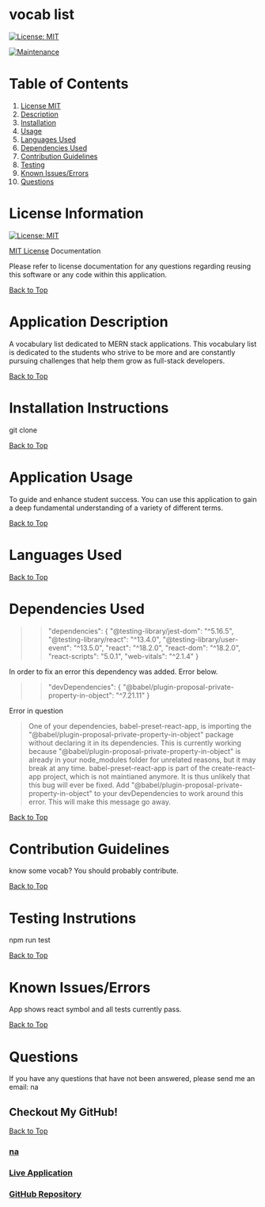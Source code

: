 # vocab list

[![License: MIT](https://img.shields.io/badge/License-MIT-yellow.svg)](https://opensource.org/licenses/MIT)

[![Maintenance](https://img.shields.io/badge/Maintained%3F-yes-green.svg)](https://GitHub.com/Naereen/StrapDown.js/graphs/commit-activity)

# Table of Contents
1. [License MIT](#license-information)
2. [Description](#application-description)
3. [Installation](#installation-instructions)
4. [Usage](#application-usage)
5. [Languages Used](#languages-used)
6. [Dependencies Used](#dependencies-used)
7. [Contribution Guidelines](#contribution-guidelines)
8. [Testing](#testing-instrutions)
9. [Known Issues/Errors](#known-issues/errors)
10. [Questions](#questions)

# License Information

[![License: MIT](https://img.shields.io/badge/License-MIT-yellow.svg)](https://opensource.org/licenses/MIT)

[MIT License](https://www.mit.edu/~amini/LICENSE.md) Documentation

Please refer to license documentation for any questions regarding reusing 
this software or any code within this application.

[Back to Top](#table-of-contents)

# Application Description

A vocabulary list dedicated to MERN stack applications. This vocabulary list is dedicated to the students who strive to be more and are constantly pursuing challenges that help them grow as full-stack developers. 

[Back to Top](#table-of-contents)

# Installation Instructions

git clone 

[Back to Top](#table-of-contents)

# Application Usage

To guide and enhance student success. You can use this application to gain a deep fundamental understanding of a variety of different terms. 

[Back to Top](#table-of-contents)

# Languages Used




[Back to Top](#table-of-contents)

# Dependencies Used

>>"dependencies": {
"@testing-library/jest-dom": "^5.16.5",
"@testing-library/react": "^13.4.0",
"@testing-library/user-event": "^13.5.0",
"react": "^18.2.0",
"react-dom": "^18.2.0",
"react-scripts": "5.0.1",
"web-vitals": "^2.1.4"
}

In order to fix an error this dependency was added. Error below.
>>"devDependencies": {
"@babel/plugin-proposal-private-property-in-object": "^7.21.11"
}

Error in question

>One of your dependencies, babel-preset-react-app, is importing the
"@babel/plugin-proposal-private-property-in-object" package without
declaring it in its dependencies. This is currently working because
"@babel/plugin-proposal-private-property-in-object" is already in your
node_modules folder for unrelated reasons, but it may break at any time.
babel-preset-react-app is part of the create-react-app project, which
is not maintianed anymore. It is thus unlikely that this bug will
ever be fixed. Add "@babel/plugin-proposal-private-property-in-object" to
your devDependencies to work around this error. This will make this message
go away.


[Back to Top](#table-of-contents)

# Contribution Guidelines

know some vocab? You should probably contribute.

[Back to Top](#table-of-contents)

# Testing Instrutions

npm run test

[Back to Top](#table-of-contents)

# Known Issues/Errors

App shows react symbol and all tests currently pass. 

[Back to Top](#table-of-contents)

# Questions

If you have any questions that have not been answered, please send me an email: na

## Checkout My GitHub!

[Back to Top](#table-of-contents)

### [na](https://github.com/na)
### [Live Application](na)
### [GitHub Repository](https://github.com/sofiatejada/vocab-list)
